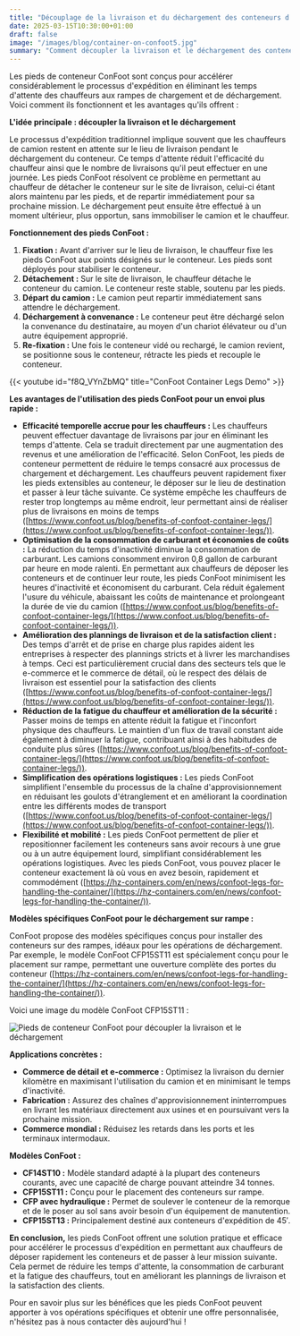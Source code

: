 ```yaml
---
title: "Découplage de la livraison et du déchargement des conteneurs d'expédition"
date: 2025-03-15T10:30:00+01:00
draft: false
image: "/images/blog/container-on-confoot5.jpg"
summary: "Comment découpler la livraison et le déchargement des conteneurs d'expédition."
---
```


Les pieds de conteneur ConFoot sont conçus pour accélérer considérablement le processus d'expédition en éliminant les temps d'attente des chauffeurs aux rampes de chargement et de déchargement. Voici comment ils fonctionnent et les avantages qu'ils offrent :

**L'idée principale : découpler la livraison et le déchargement**

Le processus d'expédition traditionnel implique souvent que les chauffeurs de camion restent en attente sur le lieu de livraison pendant le déchargement du conteneur. Ce temps d'attente réduit l'efficacité du chauffeur ainsi que le nombre de livraisons qu'il peut effectuer en une journée. Les pieds ConFoot résolvent ce problème en permettant au chauffeur de détacher le conteneur sur le site de livraison, celui-ci étant alors maintenu par les pieds, et de repartir immédiatement pour sa prochaine mission. Le déchargement peut ensuite être effectué à un moment ultérieur, plus opportun, sans immobiliser le camion et le chauffeur.

**Fonctionnement des pieds ConFoot :**

1.  **Fixation :** Avant d'arriver sur le lieu de livraison, le chauffeur fixe les pieds ConFoot aux points désignés sur le conteneur. Les pieds sont déployés pour stabiliser le conteneur.
2.  **Détachement :** Sur le site de livraison, le chauffeur détache le conteneur du camion. Le conteneur reste stable, soutenu par les pieds.
3.  **Départ du camion :** Le camion peut repartir immédiatement sans attendre le déchargement.
4.  **Déchargement à convenance :** Le conteneur peut être déchargé selon la convenance du destinataire, au moyen d'un chariot élévateur ou d'un autre équipement approprié.
5.  **Re-fixation :** Une fois le conteneur vidé ou rechargé, le camion revient, se positionne sous le conteneur, rétracte les pieds et recouple le conteneur.

{{< youtube id="f8Q_VYnZbMQ" title="ConFoot Container Legs Demo" >}}

**Les avantages de l'utilisation des pieds ConFoot pour un envoi plus rapide :**

*   **Efficacité temporelle accrue pour les chauffeurs :** Les chauffeurs peuvent effectuer davantage de livraisons par jour en éliminant les temps d'attente. Cela se traduit directement par une augmentation des revenus et une amélioration de l'efficacité. Selon ConFoot, les pieds de conteneur permettent de réduire le temps consacré aux processus de chargement et déchargement. Les chauffeurs peuvent rapidement fixer les pieds extensibles au conteneur, le déposer sur le lieu de destination et passer à leur tâche suivante. Ce système empêche les chauffeurs de rester trop longtemps au même endroit, leur permettant ainsi de réaliser plus de livraisons en moins de temps ([https://www.confoot.us/blog/benefits-of-confoot-container-legs/](https://www.confoot.us/blog/benefits-of-confoot-container-legs/)).
*   **Optimisation de la consommation de carburant et économies de coûts :** La réduction du temps d'inactivité diminue la consommation de carburant. Les camions consomment environ 0,8 gallon de carburant par heure en mode ralenti. En permettant aux chauffeurs de déposer les conteneurs et de continuer leur route, les pieds ConFoot minimisent les heures d'inactivité et économisent du carburant. Cela réduit également l'usure du véhicule, abaissant les coûts de maintenance et prolongeant la durée de vie du camion ([https://www.confoot.us/blog/benefits-of-confoot-container-legs/](https://www.confoot.us/blog/benefits-of-confoot-container-legs/)).
*   **Amélioration des plannings de livraison et de la satisfaction client :** Des temps d'arrêt et de prise en charge plus rapides aident les entreprises à respecter des plannings stricts et à livrer les marchandises à temps. Ceci est particulièrement crucial dans des secteurs tels que le e-commerce et le commerce de détail, où le respect des délais de livraison est essentiel pour la satisfaction des clients ([https://www.confoot.us/blog/benefits-of-confoot-container-legs/](https://www.confoot.us/blog/benefits-of-confoot-container-legs/)).
*   **Réduction de la fatigue du chauffeur et amélioration de la sécurité :** Passer moins de temps en attente réduit la fatigue et l'inconfort physique des chauffeurs. Le maintien d'un flux de travail constant aide également à diminuer la fatigue, contribuant ainsi à des habitudes de conduite plus sûres ([https://www.confoot.us/blog/benefits-of-confoot-container-legs/](https://www.confoot.us/blog/benefits-of-confoot-container-legs/)).
*   **Simplification des opérations logistiques :** Les pieds ConFoot simplifient l'ensemble du processus de la chaîne d'approvisionnement en réduisant les goulots d'étranglement et en améliorant la coordination entre les différents modes de transport ([https://www.confoot.us/blog/benefits-of-confoot-container-legs/](https://www.confoot.us/blog/benefits-of-confoot-container-legs/)).
*   **Flexibilité et mobilité :** Les pieds ConFoot permettent de plier et repositionner facilement les conteneurs sans avoir recours à une grue ou à un autre équipement lourd, simplifiant considérablement les opérations logistiques. Avec les pieds ConFoot, vous pouvez placer le conteneur exactement là où vous en avez besoin, rapidement et commodément ([https://hz-containers.com/en/news/confoot-legs-for-handling-the-container/](https://hz-containers.com/en/news/confoot-legs-for-handling-the-container/)).

**Modèles spécifiques ConFoot pour le déchargement sur rampe :**

ConFoot propose des modèles spécifiques conçus pour installer des conteneurs sur des rampes, idéaux pour les opérations de déchargement. Par exemple, le modèle ConFoot CFP15ST11 est spécialement conçu pour le placement sur rampe, permettant une ouverture complète des portes du conteneur ([https://hz-containers.com/en/news/confoot-legs-for-handling-the-container/](https://hz-containers.com/en/news/confoot-legs-for-handling-the-container/)).

Voici une image du modèle ConFoot CFP15ST11 :

![Pieds de conteneur ConFoot pour découpler la livraison et le déchargement](/images/blog/container-on-confoot-unloading2.jpg)

**Applications concrètes :**

*   **Commerce de détail et e-commerce :** Optimisez la livraison du dernier kilomètre en maximisant l'utilisation du camion et en minimisant le temps d'inactivité.
*   **Fabrication :** Assurez des chaînes d'approvisionnement ininterrompues en livrant les matériaux directement aux usines et en poursuivant vers la prochaine mission.
*   **Commerce mondial :** Réduisez les retards dans les ports et les terminaux intermodaux.

**Modèles ConFoot :**

*   **CF14ST10 :** Modèle standard adapté à la plupart des conteneurs courants, avec une capacité de charge pouvant atteindre 34 tonnes.
*   **CFP15ST11 :** Conçu pour le placement des conteneurs sur rampe.
*   **CFP avec hydraulique :** Permet de soulever le conteneur de la remorque et de le poser au sol sans avoir besoin d'un équipement de manutention.
*   **CFP15ST13 :** Principalement destiné aux conteneurs d'expédition de 45′.

**En conclusion,** les pieds ConFoot offrent une solution pratique et efficace pour accélérer le processus d'expédition en permettant aux chauffeurs de déposer rapidement les conteneurs et de passer à leur mission suivante. Cela permet de réduire les temps d'attente, la consommation de carburant et la fatigue des chauffeurs, tout en améliorant les plannings de livraison et la satisfaction des clients.

Pour en savoir plus sur les bénéfices que les pieds ConFoot peuvent apporter à vos opérations spécifiques et obtenir une offre personnalisée, n'hésitez pas à nous contacter dès aujourd'hui !